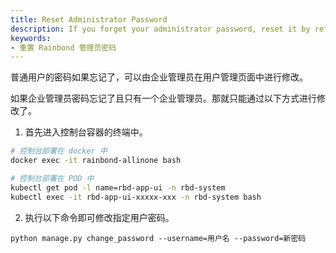 ```yaml
---
title: Reset Administrator Password
description: If you forget your administrator password, reset it by referring to this document
keywords:
- 重置 Rainbond 管理员密码
---
```


普通用户的密码如果忘记了，可以由企业管理员在用户管理页面中进行修改。

如果企业管理员密码忘记了且只有一个企业管理员。那就只能通过以下方式进行修改了。

1. 首先进入控制台容器的终端中。

```bash
# 控制台部署在 docker 中
docker exec -it rainbond-allinone bash

# 控制台部署在 POD 中
kubectl get pod -l name=rbd-app-ui -n rbd-system
kubectl exec -it rbd-app-ui-xxxxx-xxx -n rbd-system bash
```

2. 执行以下命令即可修改指定用户密码。

```
python manage.py change_password --username=用户名 --password=新密码
```
